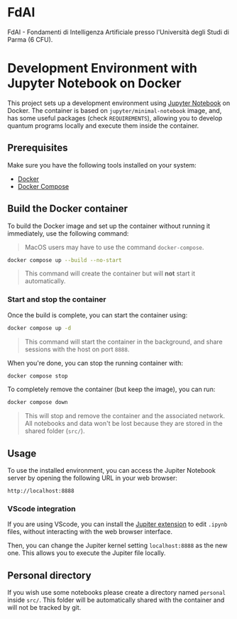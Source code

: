 # FdAI

FdAI - Fondamenti di Intelligenza Artificiale presso l'Università degli Studi di Parma (6 CFU).

# Development Environment with Jupyter Notebook on Docker

This project sets up a development environment using [Jupyter Notebook](https://jupyter.org) on Docker. The container is based on `jupyter/minimal-notebook` image, and, has some useful packages (check `REQUIREMENTS`), allowing you to develop quantum programs locally and execute them inside the container.

## Prerequisites

Make sure you have the following tools installed on your system:

-   [Docker](https://docs.docker.com/get-docker/)
-   [Docker Compose](https://docs.docker.com/compose/install/)

## Build the Docker container

To build the Docker image and set up the container without running it immediately, use the following command:

> MacOS users may have to use the command `docker-compose`.

```bash
docker compose up --build --no-start
```

> This command will create the container but will **not** start it automatically.

### Start and stop the container

Once the build is complete, you can start the container using:

```bash
docker compose up -d
```

> This command will start the container in the background, and share sessions with the host on port `8888`.

When you're done, you can stop the running container with:

```bash
docker compose stop
```

To completely remove the container (but keep the image), you can run:

```bash
docker compose down
```

> This will stop and remove the container and the associated network. All notebooks and data won't be lost because they are stored in the shared folder (`src/`).

## Usage

To use the installed environment, you can access the Jupiter Notebook server by opening the following URL in your web browser:

```
http://localhost:8888
```

### VScode integration

If you are using VScode, you can install the [Jupiter extension](https://marketplace.visualstudio.com/items?itemName=ms-toolsai.jupyter) to edit `.ipynb` files, without interacting with the web browser interface.

Then, you can change the Jupiter kernel setting `localhost:8888` as the new one. This allows you to execute the Jupiter file locally.

## Personal directory

If you wish use some notebooks please create a directory named `personal` inside `src/`.
This folder will be automatically shared with the container and will not be tracked by git.
